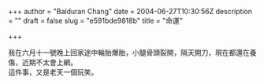 +++
author = "Balduran Chang"
date = 2004-06-27T10:30:56Z
description = ""
draft = false
slug = "e591bde9818b"
title = "命運"

+++


我在六月十一號晚上回家途中輪胎爆胎，小腿骨頭裂開，隔天開刀，現在都還在養傷，近期不太會上網。  
 這件事，又是老天一個玩笑。

